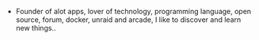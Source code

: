 - Founder of alot apps, lover of technology, programming language, open source, forum, docker, unraid and arcade, I like to discover and learn new things..
  <br>


































































































